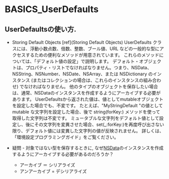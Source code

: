 # BASICS_UserDefaults

## UserDefaultsの使い方.

* Storing Default Objects  [ref](Storing Default Objects)
UserDefaults クラスには、浮動小数点数、倍数、整数、ブール値、URL などの一般的な型にアクセスするための便利なメソッドが用意されています。 これらのメソッドについては、「デフォルト値の設定」で説明します。 デフォルト・オブジェクトは、プロパティ・リストでなければなりません。つまり、NSData、NSString、NSNumber、NSDate、NSArray、または NSDictionary のインスタンス (またはコレクションの場合は、これらのインスタンスの組み合わせ) でなければなりません。 他のタイプのオブジェクトを保存したい場合は、通常、NSDataのインスタンスを作成するようにアーカイブする必要があります。 UserDefaultsから返された値は、値としてmutableオブジェクトを設定した場合でも、不変です。 たとえば、"MyStringDefault "の値として mutable な文字列を設定した場合、後で string(forKey:) メソッドを使って取得した文字列は不変です。 ミュータブルな文字列をデフォルト値として設定し、後にその文字列を変異させた場合、set(_:forKey:)を再度呼び出さない限り、デフォルト値には変異した文字列の値が反映されません。 詳しくは、「環境設定プログラミングガイド」をご覧ください。

* 疑問 - 対象ではない型を保存するときに, なぜ[NSData](https://developer.apple.com/documentation/foundation/nsdate)のインスタンスを作成するようにアーカイブする必要があるのだろうか？
   * アーカイブ ＝ シリアライズ
   * アンアーカイブ = デシリアライズ
